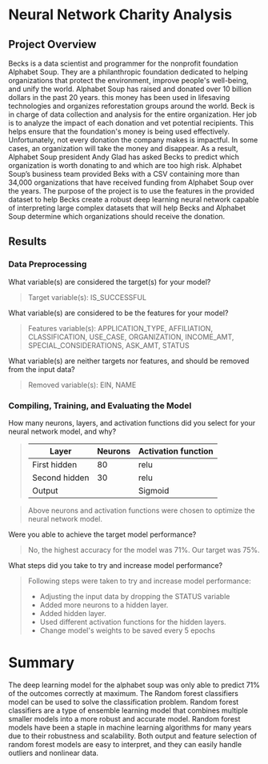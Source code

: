 # Neural Network Charity Analysis

## Project Overview 
Becks is a data scientist and programmer for the nonprofit foundation Alphabet Soup. They are a philanthropic foundation dedicated to helping organizations that protect the environment, improve people's well-being, and unify the world. Alphabet Soup has raised and donated over 10 billion dollars in the past 20 years. this money has been used in lifesaving technologies and organizes reforestation groups around the world. Beck is in charge of data collection and analysis for the entire organization. Her job is to analyze the impact of each donation and vet potential recipients. This helps ensure that the foundation's money is being used effectively. Unfortunately, not every donation the company makes is impactful. In some cases, an organization will take the money and disappear. As a result, Alphabet Soup president Andy Glad has asked Becks to predict which organization is worth donating to and which are too high risk. Alphabet Soup’s business team provided Beks with a CSV containing more than 34,000 organizations that have received funding from Alphabet Soup over the years. The purpose of the project is to use the features in the provided dataset to help Becks create a robust deep learning neural network capable of interpreting large complex datasets that will help Becks and Alphabet Soup determine which organizations should receive the donation.

## Results
### Data Preprocessing
What variable(s) are considered the target(s) for your model?
> Target variable(s): IS_SUCCESSFUL 

What variable(s) are considered to be the features for your model?
> Features variable(s): APPLICATION_TYPE, AFFILIATION, CLASSIFICATION, USE_CASE, ORGANIZATION, INCOME_AMT, SPECIAL_CONSIDERATIONS, ASK_AMT, STATUS

What variable(s) are neither targets nor features, and should be removed from the input data?
> Removed variable(s): EIN, NAME

### Compiling, Training, and Evaluating the Model
How many neurons, layers, and activation functions did you select for your neural network model, and why?
> Layer | Neurons | Activation function
> -----| -----|-----
> First hidden| 80 | relu
> Second hidden |30 | relu
> Output |  | Sigmoid

> Above neurons and activation functions were chosen to optimize the neural network model. 

Were you able to achieve the target model performance?
> No, the highest accuracy for the model was 71%. Our target was 75%.

What steps did you take to try and increase model performance?
> Following steps were taken to try and increase model performance: 
> - Adjusting the input data by dropping the STATUS variable
> - Added more neurons to a hidden layer.
> - Added hidden layer.
> - Used different activation functions for the hidden layers.
> - Change model's weights to be saved every 5 epochs

# Summary
The deep learning model for the alphabet soup was only able to predict 71% of the outcomes correctly at maximum. The Random forest classifiers model can be used to solve the classification problem. Random forest classifiers are a type of ensemble learning model that combines multiple smaller models into a more robust and accurate model. Random forest models have been a staple in machine learning algorithms for many years due to their robustness and scalability. Both output and feature selection of random forest models are easy to interpret, and they can easily handle outliers and nonlinear data.
